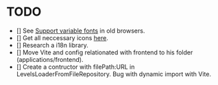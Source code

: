 # TODO

- [] See [Support variable fonts](https://fonts.google.com/selection/embed) in old browsers.
- [] Get all neccessary icons [here](https://react-icons.github.io/react-icons/).
- [] Research a i18n library.
- [] Move Vite and config relationated with frontend to his folder (applications/frontend).
- [] Create a contructor with filePath:URL in LevelsLoaderFromFileRepository. Bug with dynamic import with Vite.
